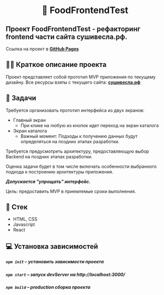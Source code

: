 <h1 align="center">
    📰 FoodFrontendTest
</h1>

## Проект FoodFrontendTest - рефакторинг frontend части сайта сушивесла.рф.

Ссылка на проект в **[GitHub Pages]()**

## ✍🏻 Краткое описание проекта
Проект представляет собой прототип MVP приложения по текущему дизайну. Все ресурсы взяты с текущего сайта: **[сушивесла.рф](https://xn--80adjkr6adm9b.xn--p1ai/)**

## 📖 Задачи

Требуется организовать прототип интерфейса из двух экранов:

- Главный экран
    - При клике на любую из кнопок идет переход на экран каталога
- Экран каталога
    - Важный момент: Подходы к получению данных будут определяться на поздних этапах разработки.

Требуется предусмотреть архитектуру, предоставляющую выбор Backend на поздних этапах разработки.

Оценка задачи будет в том числе включать особенности выбранного подхода к построению архитектуры приложения.

***Допускается "упрощать" интерфейс.*** 

Цель: предоставить MVP в приемлемые сроки выполнения.

## 📃 Стек

- HTML, CSS
- Javascript
- React

## 💻 Установка зависимостей

##### `npm init` – установить зависимости проекта

##### `npm start` – запуск devServer на http://localhost:3000/

##### `npm build` – production сборка проекта